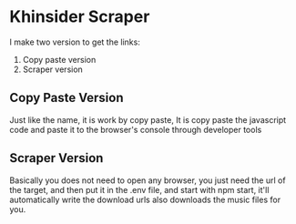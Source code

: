 # Khinsider Scraper

I make two version to get the links:
1. Copy paste version
2. Scraper version

## Copy Paste Version

Just like the name, it is work by copy paste, It is copy paste the javascript code and paste it to the browser's console through developer tools

## Scraper Version

Basically you does not need to open any browser, you just need the url of the target, and then put it in the .env file, and start with npm start, it'll automatically write the download urls also downloads the music files for you.